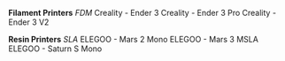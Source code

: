 **Filament Printers**
*FDM*
Creality - Ender 3
Creality - Ender 3 Pro
Creality - Ender 3 V2

**Resin Printers**
*SLA*
ELEGOO - Mars 2 Mono
ELEGOO - Mars 3 MSLA
ELEGOO - Saturn S Mono
